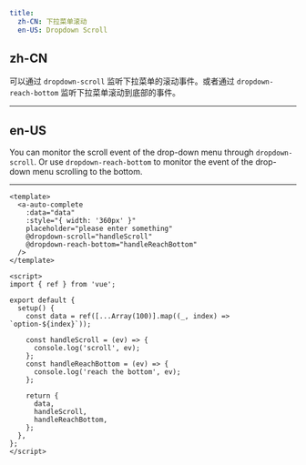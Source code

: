 ```yaml
title:
  zh-CN: 下拉菜单滚动
  en-US: Dropdown Scroll
```

## zh-CN

可以通过 `dropdown-scroll` 监听下拉菜单的滚动事件。或者通过 `dropdown-reach-bottom` 监听下拉菜单滚动到底部的事件。

---

## en-US

You can monitor the scroll event of the drop-down menu through `dropdown-scroll`. Or use `dropdown-reach-bottom` to monitor the event of the drop-down menu scrolling to the bottom.

---

```vue
<template>
  <a-auto-complete
    :data="data"
    :style="{ width: '360px' }"
    placeholder="please enter something"
    @dropdown-scroll="handleScroll"
    @dropdown-reach-bottom="handleReachBottom"
  />
</template>

<script>
import { ref } from 'vue';

export default {
  setup() {
    const data = ref([...Array(100)].map((_, index) => `option-${index}`));

    const handleScroll = (ev) => {
      console.log('scroll', ev);
    };
    const handleReachBottom = (ev) => {
      console.log('reach the bottom', ev);
    };

    return {
      data,
      handleScroll,
      handleReachBottom,
    };
  },
};
</script>
```
